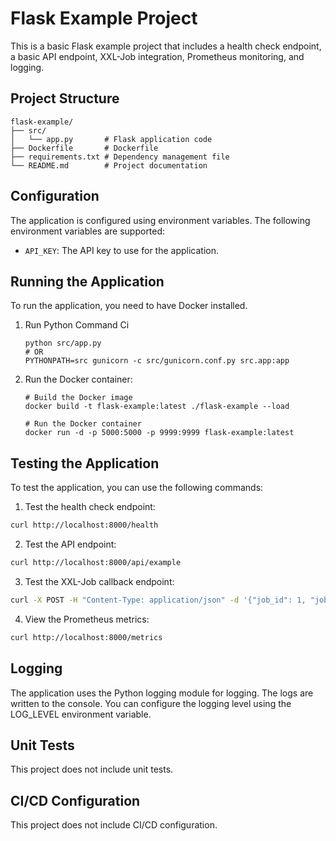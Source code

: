 # Flask Example Project

This is a basic Flask example project that includes a health check endpoint, a basic API endpoint, XXL-Job integration, Prometheus monitoring, and logging.

## Project Structure

```
flask-example/
├── src/
│   └── app.py       # Flask application code
├── Dockerfile       # Dockerfile
├── requirements.txt # Dependency management file
└── README.md        # Project documentation
```

## Configuration

The application is configured using environment variables. The following environment variables are supported:

* `API_KEY`: The API key to use for the application.

## Running the Application

To run the application, you need to have Docker installed.

1. Run Python Command Ci

   ```
   python src/app.py
   # OR
   PYTHONPATH=src gunicorn -c src/gunicorn.conf.py src.app:app
   ```
2. Run the Docker container:

   ```
   # Build the Docker image
   docker build -t flask-example:latest ./flask-example --load

   # Run the Docker container
   docker run -d -p 5000:5000 -p 9999:9999 flask-example:latest
   ```

## Testing the Application

To test the application, you can use the following commands:

1. Test the health check endpoint:

```bash
curl http://localhost:8000/health
```

2. Test the API endpoint:

```bash
curl http://localhost:8000/api/example
```

3. Test the XXL-Job callback endpoint:

```bash
curl -X POST -H "Content-Type: application/json" -d '{"job_id": 1, "job_status": "success"}' http://localhost:8000/xxl-job-callback
```

4. View the Prometheus metrics:

```bash
curl http://localhost:8000/metrics
```

## Logging

The application uses the Python logging module for logging. The logs are written to the console. You can configure the logging level using the LOG_LEVEL environment variable.

## Unit Tests

This project does not include unit tests.

## CI/CD Configuration

This project does not include CI/CD configuration.
